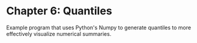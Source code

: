 # Chapter 6: Quantiles

Example program that uses Python's Numpy to generate quantiles to more effectively visualize numerical summaries.
